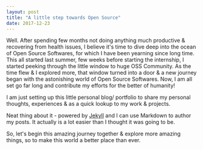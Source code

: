 ```yaml
---
layout: post
title: "A little step towards Open Source"
date: 2017-12-23
---
```


Well. After spending few months not doing anything much productive & recovering from health issues, I believe it's time to dive deep into the ocean of Open Source Softwares, for which I have been yearning since long time. This all started last summer, few weeks before starting the internship, I started peeking through the little window to huge OSS Community. As the time flew & I explored more, that window turned into a door & a new journey began with the astonishing world of Open Source Softwares. Now, I am all set go far long and contribute my efforts for the better of humanity!

I am just setting up this little personal blog/ portfolio to share my personal thoughts, experiences & as a quick lookup to my work & projects.

Neat thing about it - powered by [Jekyll](http://jekyllrb.com) and I can use Markdown to author my posts. It actually is a lot easier than I thought it was going to be.

So, let's begin this amazing journey together & explore more amazing things, so to make this world a better place than ever.
